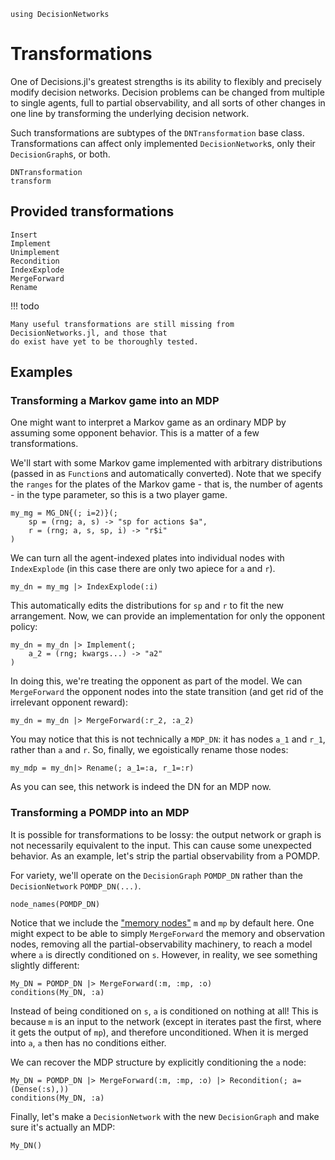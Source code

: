 ```@setup trans
using DecisionNetworks
```

# Transformations

One of Decisions.jl's greatest strengths is its ability to flexibly and precisely modify
decision networks. Decision problems can be changed from multiple to single agents, full to
partial observability, and all sorts of other changes in one line by transforming the
underlying decision network.

Such transformations are subtypes of the `DNTransformation` base class. Transformations can
affect only implemented `DecisionNetwork`s, only their `DecisionGraph`s, or both. 

```@docs
DNTransformation
transform
```

## Provided transformations

```@docs
Insert
Implement
Unimplement
Recondition
IndexExplode
MergeForward
Rename
```

!!! todo

    Many useful transformations are still missing from DecisionNetworks.jl, and those that
    do exist have yet to be thoroughly tested.


## Examples

### Transforming a Markov game into an MDP
One might want to interpret a Markov game as an ordinary MDP by assuming some opponent
behavior. This is a matter of a few transformations.

We'll start with some Markov game implemented with arbitrary distributions (passed in as
`Function`s and automatically converted). Note that we specify the `ranges` for the plates
of the Markov game - that is, the number of agents - in the type parameter, so this is a two
player game. 

```@example trans
my_mg = MG_DN{(; i=2)}(;
    sp = (rng; a, s) -> "sp for actions $a",
    r = (rng; a, s, sp, i) -> "r$i" 
)
```

We can turn all the agent-indexed plates into individual nodes with `IndexExplode` (in this
case there are only two apiece for `a` and `r`).

```@example trans
my_dn = my_mg |> IndexExplode(:i) 
```

This automatically edits the distributions for `sp` and `r` to fit the new arrangement. Now,
we can provide an implementation for only the opponent policy:

```@example trans
my_dn = my_dn |> Implement(;
    a_2 = (rng; kwargs...) -> "a2"
)
```

In doing this, we're treating the opponent as part of the model. We can `MergeForward` the
opponent nodes into the state transition (and get rid of the irrelevant opponent reward):

```@example trans
my_dn = my_dn |> MergeForward(:r_2, :a_2)
```

You may notice that this is not technically a `MDP_DN`: it has nodes `a_1` and `r_1`, rather
than `a` and `r`. So, finally, we egoistically rename those nodes:

```@example trans
my_mdp = my_dn|> Rename(; a_1=:a, r_1=:r)
```

As you can see, this network is indeed the DN for an MDP now.

### Transforming a POMDP into an MDP

It is possible for transformations to be lossy: the output network or graph is not
necessarily equivalent to the input. This can cause some unexpected behavior. As an example,
let's strip the partial observability from a POMDP.

For variety, we'll operate on the `DecisionGraph` `POMDP_DN` rather than the `DecisionNetwork` `POMDP_DN(...)`. 

```@example trans
node_names(POMDP_DN)
```

Notice that we include the ["memory nodes"](@ref "What exactly are the `m`/`mp` nodes?") `m`
and `mp` by default here. One might expect to be able to simply `MergeForward` the memory
and observation nodes, removing all the partial-observability machinery, to reach a model
where `a` is directly conditioned on `s`. However, in reality, we see something slightly
different:

```@example trans
My_DN = POMDP_DN |> MergeForward(:m, :mp, :o)
conditions(My_DN, :a)
```

Instead of being conditioned on `s`, `a` is conditioned on nothing at all! This is because
`m` is an input to the network (except in iterates past the first, where it gets the output
of `mp`), and therefore unconditioned. When it is merged into `a`, `a` then has no
conditions either.

We can recover the MDP structure by explicitly conditioning the `a` node:

```@example trans
My_DN = POMDP_DN |> MergeForward(:m, :mp, :o) |> Recondition(; a=(Dense(:s),))
conditions(My_DN, :a)
```

Finally, let's make a `DecisionNetwork` with the new `DecisionGraph` and make sure it's
actually an MDP:
```@example trans
My_DN()
```

